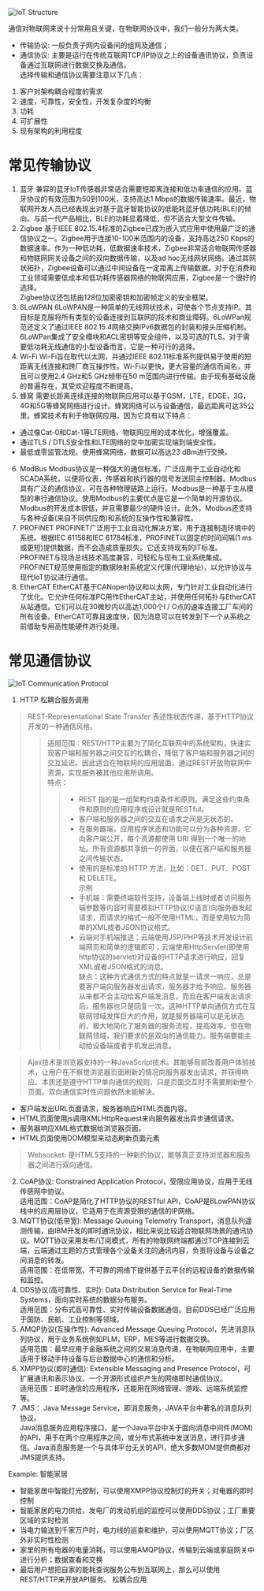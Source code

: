 ![IoT Structure](IoTstruct.GIF)  

通信对物联网来说十分常用且关键，在物联网协议中，我们一般分为两大类。
* 传输协议: 一般负责子网内设备间的组网及通信；
* 通信协议: 主要是运行在传统互联网TCP/IP协议之上的设备通讯协议，负责设备通过互联网进行数据交换及通信。  
选择传输和通信协议需要注意以下几点：  
1. 客户对架构耦合程度的需求
2. 速度，可靠性，安全性，开发复杂度的均衡
3. 功耗
4. 可扩展性
5. 现有架构的利用程度  

# 常见传输协议
1. 蓝牙
兼容的蓝牙IoT传感器非常适合需要短距离连接和低功率通信的应用。蓝牙协议的有效范围为50到100米，支持高达1 Mbps的数据传输速率。最近，物联网开发人员已经表现出对基于蓝牙智能协议的低能耗蓝牙低功耗(BLE)的倾向。与前一代产品相比，BLE的功耗显着降低，但不适合大型文件传输。
2. Zigbee
基于IEEE 802.15.4标准的Zigbee已成为嵌入式应用中使用最广泛的通信协议之一。Zigbee用于连接10-100米范围内的设备，支持高达250 Kbps的数据速率。作为一种低功耗，低数据速率技术，Zigbee非常适合物联网传感器和物联网网关设备之间的双向数据传输，以及ad hoc无线网状网络。通过其网状拓扑，Zigbee设备可以通过中间设备在一定距离上传输数据。对于在消费和工业领域需要低成本和低功耗传感器网络的物联网应用，Zigbee是一个很好的选择。  
Zigbee协议还包括由128位加密密钥和加密帧定义的安全框架。
3. 6LoWPAN
6LoWPAN是一种简单的无线网状技术，可使各个节点支持IP。其目标是克服将所有类型的设备连接到互联网的技术和商业障碍。6LoWPan规范还定义了通过IEEE 802.15.4网络交换IPv6数据包的封装和报头压缩机制。6LoWPan集成了安全模块和ACL密钥等安全组件，以及可选的TLS。对于需要低功耗无线通信的小型设备而言，它是一种可行的选择。
4. Wi-Fi
Wi-Fi旨在取代以太网，并通过IEEE 802.11标准系列提供易于使用的短距离无线连接和跨厂商互操作性。Wi-Fi以更快，更大容量的通信而闻名，并且可以使用2.4 GHz和5 GHz频带在50 m范围内进行传输。由于现有基础设施的普遍存在，其受欢迎程度不断提高。
5. 蜂窝
需要长距离连续连接的物联网应用可以基于GSM，LTE，EDGE，3G，4G和5G等蜂窝网络进行设计。蜂窝网络可以与设备通信，最远距离可达35公里。蜂窝技术有利于物联网应用，因为它具有以下特点：  
* 通过像Cat-0和Cat-1等LTE网络，物联网应用的成本优化，增强覆盖。
* 通过TLS / DTLS安全性和LTE网络的空中加密实现端到端安全性。
* 最低或零监管法规。使用蜂窝网络，数据可以高达23 dBm进行交换。
6. ModBus
Modbus协议是一种强大的通信标准，广泛应用于工业自动化和SCADA系统，以便将仪表，传感器和执行器的信号发送回主控制器。Modbus具有广泛的通信协议，可在各种物理链路上运行。Modbus是一种基于主从模型的串行通信协议。使用Modbus的主要优点是它是一个简单的开源协议。Modbus的开发成本很低，并且需要最少的硬件设计。此外，Modbus还支持与各种设备(来自不同供应商)和系统的互操作性和兼容性。
7. PROFINET
PROFINET广泛用于工业自动化解决方案，用于连接制造环境中的系统。根据IEC 61158和IEC 61784标准，PROFINET以固定的时间间隔(1 ms或更短)提供数据，而不会造成质量损失。它还支持现有的IT标准。 PROFINET与现场总线技术高度兼容，可轻松与现有工业系统集成。PROFINET规范使用指定的数据映射系统定义代理(代理地址)，以允许协议与现代IoT协议进行通信。
8. EtherCAT
EtherCAT基于CANopen协议和以太网，专门针对工业自动化进行了优化。它允许任何标准PC用作EtherCAT主站，并使用任何拓扑与EtherCAT从站通信。它们可以在30微秒内以高达1,000个I / O点的速率连接工厂车间的所有设备。EtherCAT可靠且速度快，因为消息可以在转发到下一个从系统之前借助专用高性能硬件进行处理。

# 常见通信协议
![IoT Communication Protocol](protocol.GIF)
1. HTTP 松耦合服务调用 
> REST-Representational State Transfer 表述性状态传递，基于HTTP协议开发的一种通信风格。  
>> 适用范围：REST/HTTP主要为了简化互联网中的系统架构，快速实现客户端和服务器之间交互的松耦合，降低了客户端和服务器之间的交互延迟。因此适合在物联网的应用层面，通过REST开放物联网中资源，实现服务被其他应用所调用。  
>> 特点：  
>>> * REST 指的是一组架构约束条件和原则。满足这些约束条件和原则的应用程序或设计就是RESTful。
>>> * 客户端和服务器之间的交互在请求之间是无状态的。
>>> * 在服务器端，应用程序状态和功能可以分为各种资源，它向客户端公开，每个资源都使用 URI 得到一个唯一的地址。所有资源都共享统一的界面，以便在客户端和服务器之间传输状态。
>>> * 使用的是标准的 HTTP 方法，比如：GET、PUT、POST 和 DELETE。  
>> 示例 
>>> * 手机端：需要终端软件支持，设备端上线时或者访问服务端参数等内容时需要模拟HTTP协议(C语言)向服务器发起请求，而请求的格式一般不使用HTML，而是使用较为简单的XML或者JSON协议格式。  
>>> * 云端对手机端推送：云端使用JSP/PHP等技术开发设计前端网页和简单的逻辑即可；云端使用HttpServlet(即使用http协议的servlet)对设备的HTTP请求进行响应，回复XML或者JSON格式的消息。  
>> 缺点：这种方式通信方式的特点就是一请求一响应，总是要客户端向服务器发出请求，服务器才给予响应。服务器从来都不会主动给客户端发消息，而且在客户端发出请求后，服务器也只是回复一次。这种HTTP单向通信方式在互联网领域发挥巨大的作用，就是服务器端可以是无状态的，极大地简化了服务器的服务流程，提高效率。但在物联网领域，我们要求的是双向的通信能力。服务端要能主动给设备端或者手机发出消息。   

> Ajax技术是浏览器支持的一种JavaScript技术。其能够局部改善用户体验技术，让用户在不察觉浏览器页面刷新的情况向服务器发出请求，并获得响应。本质还是遵守HTTP单向通信的规则，只是页面交互时不需要刷新整个页面。双向通信实时性问题依然未能解决。 
* 客户端发出URL页面请求，服务器响应HTML页面内容。  
* HTML页面使用js调用XMLHttpRequest来向服务器发出异步通信请求。
* 服务器响应XML格式数据给浏览器页面。  
* HTML页面使用DOM模型来动态刷新页面元素  
> Websocket: 是HTML5支持的一种新的协议，能够真正支持浏览器和服务器之间进行双向通信。
2. CoAP协议: Constrained Application Protocol，受限应用协议，应用于无线传感网中协议。  
适用范围：CoAP是简化了HTTP协议的RESTful API，CoAP是6LowPAN协议栈中的应用层协议，它适用于在资源受限的通信的IP网络。 
3. MQTT协议(低带宽): Message Queuing Telemetry Transport，消息队列遥测传输，由IBM开发的即时通讯协议，相比来说比较适合物联网场景的通讯协议。MQTT协议采用发布/订阅模式，所有的物联网终端都通过TCP连接到云端，云端通过主题的方式管理各个设备关注的通讯内容，负责将设备与设备之间消息的转发。  
适用范围：在低带宽、不可靠的网络下提供基于云平台的远程设备的数据传输和监控。  
4. DDS协议(高可靠性、实时): Data Distribution Service for Real-Time Systems，面向实时系统的数据分布服务。  
适用范围：分布式高可靠性、实时传输设备数据通信。目前DDS已经广泛应用于国防、民航、工业控制等领域。  
5. AMQP协议(互操作性): Advanced Message Queuing Protocol，先进消息队列协议，用于业务系统例如PLM，ERP，MES等进行数据交换。  
适用范围：最早应用于金融系统之间的交易消息传递，在物联网应用中，主要适用于移动手持设备与后台数据中心的通信和分析。  
6. XMPP协议(即时通信): Extensible Messaging and Presence Protocol，可扩展通讯和表示协议，一个开源形式组织产生的网络即时通信协议。  
适用范围：即时通信的应用程序，还能用在网络管理、游戏、远端系统监控等。  
7. JMS： Java Message Service，即消息服务，JAVA平台中著名的消息队列协议。  
Java消息服务应用程序接口，是一个Java平台中关于面向消息中间件(MOM)的API，用于在两个应用程序之间，或分布式系统中发送消息，进行异步通信。Java消息服务是一个与具体平台无关的API，绝大多数MOM提供商都对JMS提供支持。  
  
Example: 智能家居
* 智能家居中智能灯光控制，可以使用XMPP协议控制灯的开关；对电器的即时控制
* 智能家居的电力供给，发电厂的发动机组的监控可以使用DDS协议；工厂重要区域的实时检测
* 当电力输送到千家万户时，电力线的巡查和维护，可以使用MQTT协议；厂区外非实时性检测
* 家里的所有电器的电量消耗，可以使用AMQP协议，传输到云端或家庭网关中进行分析；数据查看和交换
* 最后用户想把自家的能耗查询服务公布到互联网上，那么可以使用REST/HTTP来开放API服务。 松耦合应用

